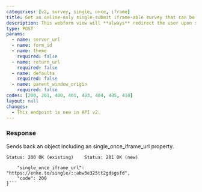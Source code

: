 ```yaml
---
categories: [v2, survey, single, once, iframe]
title: Get an online-only single-submit iframe-able survey that can be submitted once per user (new or existing)
description: This webform view will **always** redirect the user upon successful submission of a single record. It has some basic protection to prevent the same user (browser & device) from submitting more than once.
type: POST
params: 
  - name: server_url 
  - name: form_id
  - name: theme
    required: false
  - name: return_url
    required: false
  - name: defaults
    required: false
  - name: parent_window_origin
    required: false
codes: [200, 201, 400, 401, 403, 404, 405, 410]
layout: null
changes:
  - This endpoint is new in API v2.
---
```


### Response

Sends back an object including an single_once_iframe_url property.

```Status: 200 OK (existing)    Status: 201 OK (new)```
```{
    "single_once_iframe_url": "https://enke.to/single/::abw3e325tt2gdsgsfd",
    "code": 200
}```
